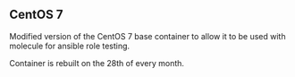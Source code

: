 ## CentOS 7

Modified version of the CentOS 7 base container to allow it to be used with molecule for ansible role testing.

Container is rebuilt on the 28th of every month.